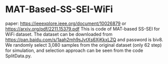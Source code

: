 # MAT-Based-SS-SEI-WiFi
paper: https://ieeexplore.ieee.org/document/10026879 or https://arxiv.org/pdf/2211.15379.pdf
This is code of MAT-based SS-SEI for WiFi dataset.
The dataset can be downloaded from https://pan.baidu.com/s/1aah2mh9sJvtXs6XjKkxLZQ and password is biv8. 
We randomly select 3,080 samples from the original dataset (only 62 step) for simulation, and selection approach can be seen from the code SplitData.py.
